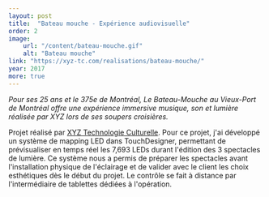 ```yaml
---
layout: post
title:  "Bateau mouche - Expérience audiovisuelle"
order: 2
image:
    url: "/content/bateau-mouche.gif"
    alt: "Bateau mouche"
link: "https://xyz-tc.com/realisations/bateau-mouche/"
year: 2017
more: true
---
```


_Pour ses 25 ans et le 375e de Montréal, Le Bateau-Mouche au Vieux-Port de Montréal offre une expérience immersive musique, son et lumière réalisée par XYZ lors de ses soupers croisières._  

Projet réalisé par [XYZ Technologie Culturelle](http://xyz-tc.com). Pour ce projet, j'ai développé un système de mapping LED dans TouchDesigner, permettant de prévisualiser en temps réel les 7,693 LEDs durant l'édition des 3 spectacles de lumière. Ce système nous a permis de préparer les spectacles avant l'installation physique de l'éclairage et de valider avec le client les choix esthétiques dès le début du projet. Le contrôle se fait à distance par l'intermédiaire de tablettes dédiées à l'opération.  